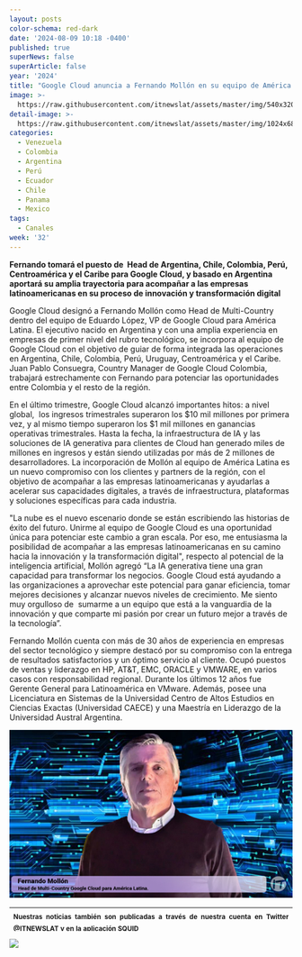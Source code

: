 ```yaml
---
layout: posts
color-schema: red-dark
date: '2024-08-09 10:18 -0400'
published: true
superNews: false
superArticle: false
year: '2024'
title: "Google Cloud anuncia a Fernando Mollón en su equipo de América Latina\_"
image: >-
  https://raw.githubusercontent.com/itnewslat/assets/master/img/540x320/Fernando-Mollon-p.jpg
detail-image: >-
  https://raw.githubusercontent.com/itnewslat/assets/master/img/1024x680/Fernando-Mollon-g.jpg
categories:
  - Venezuela
  - Colombia
  - Argentina
  - Perú
  - Ecuador
  - Chile
  - Panama
  - Mexico
tags:
  - Canales
week: '32'
---
```

**Fernando tomará el puesto de  Head de Argentina, Chile, Colombia, Perú, Centroamérica y el Caribe para Google Cloud, y basado en Argentina aportará su amplia trayectoria para acompañar a las empresas latinoamericanas en su proceso de innovación y transformación digital**

Google Cloud designó a Fernando Mollón como Head de Multi-Country dentro del equipo de Eduardo López, VP de Google Cloud para América Latina. El ejecutivo nacido en Argentina y con una amplia experiencia en empresas de primer nivel del rubro tecnológico, se incorpora al equipo de Google Cloud con el objetivo de guiar de forma integrada las operaciones en Argentina, Chile, Colombia, Perú, Uruguay, Centroamérica y el Caribe. Juan Pablo Consuegra, Country Manager de Google Cloud Colombia, trabajará estrechamente con Fernando para potenciar las oportunidades entre Colombia y el resto de la región.

En el último trimestre, Google Cloud alcanzó importantes hitos: a nivel global,  los ingresos trimestrales superaron los $10 mil millones por primera vez, y al mismo tiempo superaron los $1 mil millones en ganancias operativas trimestrales. Hasta la fecha, la infraestructura de IA y las soluciones de IA generativa para clientes de Cloud han generado miles de millones en ingresos y están siendo utilizadas por más de 2 millones de desarrolladores. La incorporación de Mollón al equipo de América Latina es un nuevo compromiso con los clientes y partners de la región, con el objetivo de acompañar a las empresas latinoamericanas y ayudarlas a acelerar sus capacidades digitales, a través de infraestructura, plataformas y soluciones específicas para cada industria.

"La nube es el nuevo escenario donde se están escribiendo las historias de éxito del futuro. Unirme al equipo de Google Cloud es una oportunidad única para potenciar este cambio a gran escala. Por eso, me entusiasma la posibilidad de acompañar a las empresas latinoamericanas en su camino hacia la innovación y la transformación digital", respecto al potencial de la inteligencia artificial, Mollón agregó “La IA generativa tiene una gran capacidad para transformar los negocios. Google Cloud está ayudando a las organizaciones a aprovechar este potencial para ganar eficiencia, tomar mejores decisiones y alcanzar nuevos niveles de crecimiento. Me siento muy orgulloso de  sumarme a un equipo que está a la vanguardia de la innovación y que comparte mi pasión por crear un futuro mejor a través de la tecnología”.

Fernando Mollón cuenta con más de 30 años de experiencia en empresas del sector tecnológico y siempre destacó por su compromiso con la entrega de resultados satisfactorios y un óptimo servicio al cliente. Ocupó puestos de ventas y liderazgo en HP, AT&T, EMC, ORACLE y VMWARE, en varios casos con responsabilidad regional. Durante los últimos 12 años fue Gerente General para Latinoamérica en VMware. Además, posee una Licenciatura en Sistemas de la Universidad Centro de Altos Estudios en Ciencias Exactas (Universidad CAECE) y una Maestría en Liderazgo de la Universidad Austral Argentina.


![](https://raw.githubusercontent.com/itnewslat/assets/master/img/540x320/Fernando-Mollon-p.jpg)

<table style="height: 42px;" width="569">
<tbody>
<tr>
<td style="text-align: justify;"><sub><strong>Nuestras noticias también son publicadas a través de nuestra cuenta en Twitter <a href="https://twitter.com/itnewslat?lang=es">@ITNEWSLAT</a> y en la aplicación <a href="https://squidapp.co/en/">SQUID</a></strong></sub></td>
</tr>
</tbody>
</table>

<img src="https://tracker.metricool.com/c3po.jpg?hash=56f88a41e39ab42c063cc51676587a04"/>